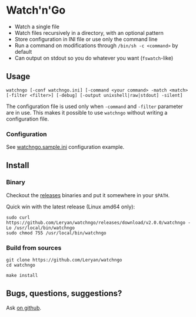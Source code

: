 # Watch'n'Go

 * Watch a single file
 * Watch files recursively in a directory, with an optional pattern
 * Store configuration in INI file or use only the command line
 * Run a command on modifications through `/bin/sh -c <command>` by default
 * Can output on stdout so you do whatever you want (`fswatch`-like)

## Usage

```
watchngo [-conf watchngo.ini] [-command <your command> -match <match> [-filter <filter>] [-debug] [-output unixshell|raw|stdout] -silent]
```

The configuration file is used only when `-command` and `-filter` parameter are in use.
This makes it possible to use `watchngo` without writing a configuration file.

### Configuration

See [watchngo.sample.ini](watchngo.sample.ini) configuration example.

## Install

### Binary

Checkout the [releases](https://github.com/Leryan/watchngo/releases) binaries and put it somewhere in your `$PATH`.

Quick win with the latest release (Linux amd64 only):

```
sudo curl https://github.com/Leryan/watchngo/releases/download/v2.0.0/watchngo -Lo /usr/local/bin/watchngo
sudo chmod 755 /usr/local/bin/watchngo
```

### Build from sources

```
git clone https://github.com/Leryan/watchngo
cd watchngo

make install
```

## Bugs, questions, suggestions?

Ask [on github](https://github.com/Leryan/watchngo/issues).
